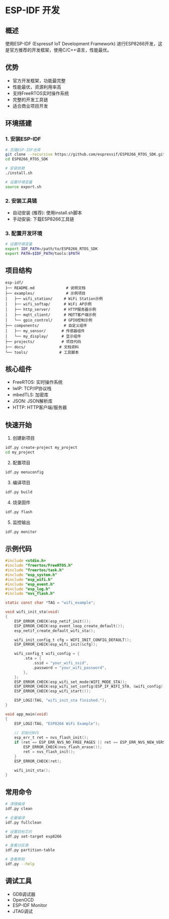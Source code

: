 # ESP-IDF 开发

## 概述
使用ESP-IDF (Espressif IoT Development Framework) 进行ESP8266开发，这是官方推荐的开发框架，使用C/C++语言，性能最优。

## 优势
- 官方开发框架，功能最完整
- 性能最优，资源利用率高
- 支持FreeRTOS实时操作系统
- 完整的开发工具链
- 适合商业项目开发

## 环境搭建

### 1. 安装ESP-IDF
```bash
# 克隆ESP-IDF仓库
git clone --recursive https://github.com/espressif/ESP8266_RTOS_SDK.git
cd ESP8266_RTOS_SDK

# 安装依赖
./install.sh

# 设置环境变量
source export.sh
```

### 2. 安装工具链
- 自动安装 (推荐): 使用install.sh脚本
- 手动安装: 下载ESP8266工具链

### 3. 配置开发环境
```bash
# 设置环境变量
export IDF_PATH=/path/to/ESP8266_RTOS_SDK
export PATH=$IDF_PATH/tools:$PATH
```

## 项目结构
```
esp-idf/
├── README.md              # 说明文档
├── examples/              # 示例项目
│   ├── wifi_station/     # WiFi Station示例
│   ├── wifi_softap/      # WiFi AP示例
│   ├── http_server/      # HTTP服务器示例
│   ├── mqtt_client/      # MQTT客户端示例
│   └── gpio_control/     # GPIO控制示例
├── components/           # 自定义组件
│   ├── my_sensor/       # 传感器组件
│   └── my_display/      # 显示组件
├── projects/            # 项目代码
├── docs/               # 文档资料
└── tools/              # 工具脚本
```

## 核心组件
- FreeRTOS: 实时操作系统
- lwIP: TCP/IP协议栈
- mbedTLS: 加密库
- JSON: JSON解析库
- HTTP: HTTP客户端/服务器

## 快速开始
1. 创建新项目
```bash
idf.py create-project my_project
cd my_project
```

2. 配置项目
```bash
idf.py menuconfig
```

3. 编译项目
```bash
idf.py build
```

4. 烧录固件
```bash
idf.py flash
```

5. 监控输出
```bash
idf.py monitor
```

## 示例代码
```c
#include <stdio.h>
#include "freertos/FreeRTOS.h"
#include "freertos/task.h"
#include "esp_system.h"
#include "esp_wifi.h"
#include "esp_event.h"
#include "esp_log.h"
#include "nvs_flash.h"

static const char *TAG = "wifi_example";

void wifi_init_sta(void)
{
    ESP_ERROR_CHECK(esp_netif_init());
    ESP_ERROR_CHECK(esp_event_loop_create_default());
    esp_netif_create_default_wifi_sta();

    wifi_init_config_t cfg = WIFI_INIT_CONFIG_DEFAULT();
    ESP_ERROR_CHECK(esp_wifi_init(&cfg));

    wifi_config_t wifi_config = {
        .sta = {
            .ssid = "your_wifi_ssid",
            .password = "your_wifi_password",
        },
    };
    ESP_ERROR_CHECK(esp_wifi_set_mode(WIFI_MODE_STA));
    ESP_ERROR_CHECK(esp_wifi_set_config(ESP_IF_WIFI_STA, &wifi_config));
    ESP_ERROR_CHECK(esp_wifi_start());

    ESP_LOGI(TAG, "wifi_init_sta finished.");
}

void app_main(void)
{
    ESP_LOGI(TAG, "ESP8266 WiFi Example");
    
    // 初始化NVS
    esp_err_t ret = nvs_flash_init();
    if (ret == ESP_ERR_NVS_NO_FREE_PAGES || ret == ESP_ERR_NVS_NEW_VERSION_FOUND) {
        ESP_ERROR_CHECK(nvs_flash_erase());
        ret = nvs_flash_init();
    }
    ESP_ERROR_CHECK(ret);

    wifi_init_sta();
}
```

## 常用命令
```bash
# 清理编译
idf.py clean

# 全量编译
idf.py fullclean

# 设置目标芯片
idf.py set-target esp8266

# 查看分区表
idf.py partition-table

# 查看帮助
idf.py --help
```

## 调试工具
- GDB调试器
- OpenOCD
- ESP-IDF Monitor
- JTAG调试 